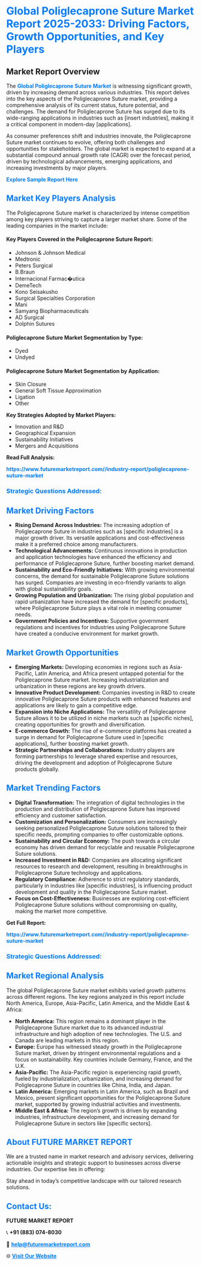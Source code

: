 <h1 style="color: #007BFF;">Global Poliglecaprone Suture Market Report 2025-2033: Driving Factors, Growth Opportunities, and Key Players</h1>

<section id="overview">
<h2>Market Report Overview</h2>
<p>The <a href="https://www.futuremarketreport.com//industry-report/poliglecaprone-suture-market" style="color: #007BFF; text-decoration: none;"><strong>Global Poliglecaprone Suture Market</strong></a> is witnessing significant growth, driven by increasing demand across various industries. This report delves into the key aspects of the Poliglecaprone Suture market, providing a comprehensive analysis of its current status, future potential, and challenges. The demand for Poliglecaprone Suture has surged due to its wide-ranging applications in industries such as [insert industries], making it a critical component in modern-day [applications].</p>
<p>As consumer preferences shift and industries innovate, the Poliglecaprone Suture market continues to evolve, offering both challenges and opportunities for stakeholders. The global market is expected to expand at a substantial compound annual growth rate (CAGR) over the forecast period, driven by technological advancements, emerging applications, and increasing investments by major players.</p>
</section>

<section id="overview">
<p><a href="https://www.futuremarketreport.com//request-sample/reportId=49066" style="color: #007BFF; text-decoration: none;"><strong>Explore Sample Report Here</strong></a></p>
</section>

<section id="key-players">
<h2 style="color: #007BFF;">Market Key Players Analysis</h2>
<p>The Poliglecaprone Suture market is characterized by intense competition among key players striving to capture a larger market share. Some of the leading companies in the market include:</p>
<h4>Key Players Covered in the Poliglecaprone Suture Report:</h4>
<ul><li>Johnson &amp; Johnson Medical</li><li>Medtronic</li><li>Peters Surgical</li><li>B.Braun</li><li>Internacional Farmac�utica</li><li>DemeTech</li><li>Kono Seisakusho</li><li>Surgical Specialties Corporation</li><li>Mani</li><li>Samyang Biopharmaceuticals</li><li>AD Surgical</li><li>Dolphin Sutures</li></ul>
<h4>Poliglecaprone Suture Market Segmentation by Type:</h4>
<ul><li>Dyed</li><li>Undyed</li></ul>

<h4>Poliglecaprone Suture Market Segmentation by Application:</h4>
<ul><li>Skin Closure</li><li>General Soft Tissue Approximation</li><li>Ligation</li><li>Other</li></ul>
<p><strong>Key Strategies Adopted by Market Players:</strong></p>
<ul>
<li>Innovation and R&D</li>
<li>Geographical Expansion</li>
<li>Sustainability Initiatives</li>
<li>Mergers and Acquisitions</li>
</ul>
</section>

<section>
<p><strong>Read Full Analysis: </strong></p><a href="https://www.futuremarketreport.com//industry-report/poliglecaprone-suture-market" style="color: #007BFF; text-decoration: none;"><strong>https://www.futuremarketreport.com//industry-report/poliglecaprone-suture-market</strong></a>
<h3 style="color: #007BFF;">Strategic Questions Addressed:</h3>
</section>

<section id="driving-factors">
<h2 style="color: #007BFF;">Market Driving Factors</h2>
<ul>
<li><strong>Rising Demand Across Industries:</strong> The increasing adoption of Poliglecaprone Suture in industries such as [specific industries] is a major growth driver. Its versatile applications and cost-effectiveness make it a preferred choice among manufacturers.</li>
<li><strong>Technological Advancements:</strong> Continuous innovations in production and application technologies have enhanced the efficiency and performance of Poliglecaprone Suture, further boosting market demand.</li>
<li><strong>Sustainability and Eco-Friendly Initiatives:</strong> With growing environmental concerns, the demand for sustainable Poliglecaprone Suture solutions has surged. Companies are investing in eco-friendly variants to align with global sustainability goals.</li>
<li><strong>Growing Population and Urbanization:</strong> The rising global population and rapid urbanization have increased the demand for [specific products], where Poliglecaprone Suture plays a vital role in meeting consumer needs.</li>
<li><strong>Government Policies and Incentives:</strong> Supportive government regulations and incentives for industries using Poliglecaprone Suture have created a conducive environment for market growth.</li>
</ul>
</section>

<section id="growth-opportunities">
<h2 style="color: #007BFF;">Market Growth Opportunities</h2>
<ul>
<li><strong>Emerging Markets:</strong> Developing economies in regions such as Asia-Pacific, Latin America, and Africa present untapped potential for the Poliglecaprone Suture market. Increasing industrialization and urbanization in these regions are key growth drivers.</li>
<li><strong>Innovative Product Development:</strong> Companies investing in R&D to create innovative Poliglecaprone Suture products with enhanced features and applications are likely to gain a competitive edge.</li>
<li><strong>Expansion into Niche Applications:</strong> The versatility of Poliglecaprone Suture allows it to be utilized in niche markets such as [specific niches], creating opportunities for growth and diversification.</li>
<li><strong>E-commerce Growth:</strong> The rise of e-commerce platforms has created a surge in demand for Poliglecaprone Suture used in [specific applications], further boosting market growth.</li>
<li><strong>Strategic Partnerships and Collaborations:</strong> Industry players are forming partnerships to leverage shared expertise and resources, driving the development and adoption of Poliglecaprone Suture products globally.</li>
</ul>
</section>

<section id="trending-factors">
<h2 style="color: #007BFF;">Market Trending Factors</h2>
<ul>
<li><strong>Digital Transformation:</strong> The integration of digital technologies in the production and distribution of Poliglecaprone Suture has improved efficiency and customer satisfaction.</li>
<li><strong>Customization and Personalization:</strong> Consumers are increasingly seeking personalized Poliglecaprone Suture solutions tailored to their specific needs, prompting companies to offer customizable options.</li>
<li><strong>Sustainability and Circular Economy:</strong> The push towards a circular economy has driven demand for recyclable and reusable Poliglecaprone Suture solutions.</li>
<li><strong>Increased Investment in R&D:</strong> Companies are allocating significant resources to research and development, resulting in breakthroughs in Poliglecaprone Suture technology and applications.</li>
<li><strong>Regulatory Compliance:</strong> Adherence to strict regulatory standards, particularly in industries like [specific industries], is influencing product development and quality in the Poliglecaprone Suture market.</li>
<li><strong>Focus on Cost-Effectiveness:</strong> Businesses are exploring cost-efficient Poliglecaprone Suture solutions without compromising on quality, making the market more competitive.</li>
</ul>
</section>

<section>
<p><strong>Get Full Report: </strong></p><a href="https://www.futuremarketreport.com//industry-report/poliglecaprone-suture-market" style="color: #007BFF; text-decoration: none;"><strong>https://www.futuremarketreport.com//industry-report/poliglecaprone-suture-market</strong></a>
<h3 style="color: #007BFF;">Strategic Questions Addressed:</h3>
</section>


<section id="regional-analysis">
<h2 style="color: #007BFF;">Market Regional Analysis</h2>
<p>The global Poliglecaprone Suture market exhibits varied growth patterns across different regions. The key regions analyzed in this report include North America, Europe, Asia-Pacific, Latin America, and the Middle East & Africa:</p>
<ul>
<li><strong>North America:</strong> This region remains a dominant player in the Poliglecaprone Suture market due to its advanced industrial infrastructure and high adoption of new technologies. The U.S. and Canada are leading markets in this region.</li>
<li><strong>Europe:</strong> Europe has witnessed steady growth in the Poliglecaprone Suture market, driven by stringent environmental regulations and a focus on sustainability. Key countries include Germany, France, and the U.K.</li>
<li><strong>Asia-Pacific:</strong> The Asia-Pacific region is experiencing rapid growth, fueled by industrialization, urbanization, and increasing demand for Poliglecaprone Suture in countries like China, India, and Japan.</li>
<li><strong>Latin America:</strong> Emerging markets in Latin America, such as Brazil and Mexico, present significant opportunities for the Poliglecaprone Suture market, supported by growing industrial activities and investments.</li>
<li><strong>Middle East & Africa:</strong> The region’s growth is driven by expanding industries, infrastructure development, and increasing demand for Poliglecaprone Suture in sectors like [specific sectors].</li>
</ul>
</section>

<footer>
<h2 style="color: #007BFF;">About FUTURE MARKET REPORT</h2>
<p>We are a trusted name in market research and advisory services, delivering actionable insights and strategic support to businesses across diverse industries. Our expertise lies in offering:</p>

<p>Stay ahead in today’s competitive landscape with our tailored research solutions.</p>

<h2 style="color: #007BFF;">Contact Us:</h2>
<p><strong>FUTURE MARKET REPORT</strong></p>
<p>📞 <strong>+91 (883) 074-8030</strong></p>
<p>📧 <strong><a href="mailto:help@futuremarketreport.com" style="color: #007BFF;">help@futuremarketreport.com</a></strong></p>
<p>🌐 <strong><a href="https://www.futuremarketreport.com/" style="color: #007BFF;">Visit Our Website</a></strong></p>
</footer>